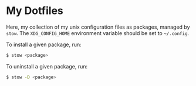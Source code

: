 # My Dotfiles

Here, my collection of my unix configuration files as packages, managed by `stow`. The `XDG_CONFIG_HOME` environment variable should be set to `~/.config`.

To install a given package, run:

```sh
$ stow <package>
```

To uninstall a given package, run:

```sh
$ stow -D <package>
```
